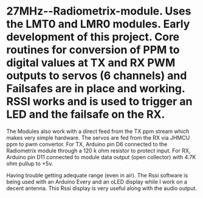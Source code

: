 # 27MHz--Radiometrix-module. Uses the LMT0 and LMR0 modules. Early development of this project.  Core routines for conversion of PPM to digital values at TX and RX PWM outputs to servos (6 channels) and Failsafes are in place and working. RSSI works and is used to trigger an LED and the failsafe on the RX. 

The Modules also work with a direct feed from the TX ppm stream which makes very simple hardware. The servos are fed from the RX via JHMCU ppm to pwm convertor.
For TX, Arduino pin D6 connected to the Radiometrix module through a 120 k ohm resistor to protect input.
For RX, Arduino pin D11 connected to module data output (open collector) with 4.7K ohm pullup to +5v.

Having trouble getting adequate range (even in air). The Rssi software is being used with an Arduino Every and an oLED display while I work on a decent antenna. This Rssi display is very useful along with the audio output.
